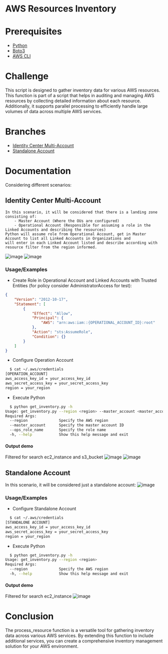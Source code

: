
# AWS Resources Inventory

# Prerequisites
- [Python](https://www.python.org/)
- [Boto3](https://boto3.amazonaws.com/v1/documentation/api/latest/index.html)
- [AWS CLI](https://docs.aws.amazon.com/cli/latest/userguide/getting-started-install.html)
# Challenge
This script is designed to gather inventory data for various AWS resources. This function is part of a script that 
helps in auditing and managing AWS resources by collecting detailed information about each resource. Additionally, it supports parallel processing to 
efficiently handle large volumes of data across multiple AWS services.
# Branches
- [Identity Center Multi-Account](https://github.com/DanDanelli/aws_resources_inventory/tree/ident._center-multi_account)
- [Standalone Account](https://github.com/DanDanelli/aws_resources_inventory/tree/standalone-account)
# Documentation
Considering different scenarios:
## Identity Center Multi-Account
    In this scenario, it will be considered that there is a landing zone consisting of:
        - Master Account (Where the OUs are configured)
        - Operational Account (Responsible for assuming a role in the Linked Accounts and describing the resources)
    Python will assume role from Operational Account, get in Master Account to list all Linked Accounts in Organizations and 
    will enter in each Linked Account listed and describe according with resource filter from the region informed.

  ![image](https://github.com/user-attachments/assets/eff70b76-9c0f-4af7-85ed-418f3cc80dd0)
  ![image](https://github.com/user-attachments/assets/94f4a774-40c0-466d-aa66-9c427773eba9)
### Usage/Examples
- Create Role in Operational Account and Linked Accounts with Trusted Entities (for policy consider AdministratorAccess for test):
```json
{
    "Version": "2012-10-17",
    "Statement": [
        {
            "Effect": "Allow",
            "Principal": {
                "AWS": "arn:aws:iam::{OPERATIONAL_ACCOUNT_ID}:root"
            },
            "Action": "sts:AssumeRole",
            "Condition": {}
        }
    ]
}
```
- Configure Operation Account
```bash
  $ cat ~/.aws/credentials
[OPERATION_ACCOUNT]
aws_access_key_id = your_access_key_id
aws_secret_access_key = your_secret_access_key
region = your_region
```
- Execute Python
```bash
  $ python get_inventory.py -h
Usage: get_inventory.py --region <region> --master_account <master_account> --ops_role_name <ops_role_name>
Required Args:
  --region              Specify the AWS region
  --master_account      Specify the master account ID
  --ops_role_name       Specify the role name
  -h, --help            Show this help message and exit
```
#### Output demo
Filtered for search ec2_instance and s3_bucket
![image](https://github.com/user-attachments/assets/b2a0ec26-a99d-4d17-8cf0-986393cb3285)
![image](https://github.com/user-attachments/assets/e0cac08d-d43a-4b8c-893e-19febc0c906d)

## Standalone Account
 In this scenario, it will be considered just a standalone account:
  ![image](https://github.com/user-attachments/assets/01892116-3563-473a-83de-90111b50d529)
### Usage/Examples
- Configure Standalone Account
```bash
  $ cat ~/.aws/credentials
[STANDALONE ACCOUNT]
aws_access_key_id = your_access_key_id
aws_secret_access_key = your_secret_access_key
region = your_region
```
- Execute Python
```bash
  $ python get_inventory.py -h
Usage: get_inventory.py --region <region>
Required Args:
  --region              Specify the AWS region
  -h, --help            Show this help message and exit
```
#### Output demo
Filtered for search ec2_instance
![image](https://github.com/user-attachments/assets/b34ee5f1-eced-43f5-ab56-7dac43880993)

# Conclusion
The process_resource function is a versatile tool for gathering inventory data across various AWS services. By extending this function to include additional services, you can create a comprehensive inventory management solution for your AWS environment.
